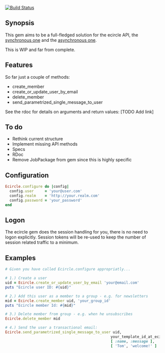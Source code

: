 [![Build Status](https://secure.travis-ci.org/troessner/ecircle.png)](http://travis-ci.org/troessner/ecircle)

Synopsis
-------------

This gem aims to be a full-fledged solution for the ecircle API, the [synchronous one](http://webservices.ecircle-ag.com/soap/javadoc/com/ecircleag/webservices/EcMApi.html) and the [asynchronous one](http://developer.ecircle-ag.com/apiwiki/wiki/AsynchronousAPI).

This is WIP and far from complete.

Features
-------------

So far just a couple of methods:

* create_member
* create_or_update_user_by_email
* delete_member
* send_parametrized_single_message_to_user

See the rdoc for details on arguments and return values: [TODO Add link]

To do
-------------

* Rethink current structure
* Implement missing API methods
* Specs
* RDoc
* Remove JobPackage from gem since this is highly specific

Configuration
-------------

```Ruby
Ecircle.configure do |config|
  config.user     = 'your@user.com'
  config.realm    = 'http://your.realm.com'
  config.password = 'your_password'
end
```

Logon
-------------

The ecircle gem does the session handling for you, there is no need to logon explicitly.
Session tokens will be re-used to keep the number of session related traffic to a minimum.


Examples
-------------

```Ruby
# Given you have called Ecircle.configure appropriatly...

# 1.) Create a user
uid = Ecircle.create_or_update_user_by_email 'your@email.com'
puts "Ecircle user ID: #{uid}"

# 2.) Add this user as a member to a group - e.g. for newsletters
mid = Ecircle.create_member uid, 'your_group_id'
puts "Ecircle member Id: #{mid}"

# 3.) Delete member from group - e.g. when he unsubscribes
Ecircle.delete_member mid

# 4.) Send the user a transactional email:
Ecircle.send_parametrized_single_message_to_user uid,
                                                your_template_id_at_ecircle,
                                                [ :name, :message ],
                                                [ 'Tom', 'welcome!' ]

```